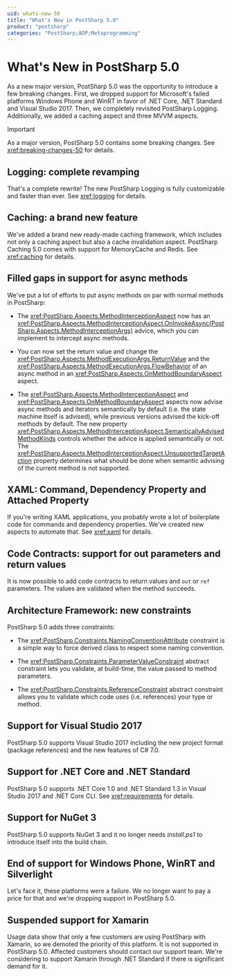 ```yaml
---
uid: whats-new-50
title: "What's New in PostSharp 5.0"
product: "postsharp"
categories: "PostSharp;AOP;Metaprogramming"
---
```

# What's New in PostSharp 5.0

As a new major version, PostSharp 5.0 was the opportunity to introduce a few breaking changes. First, we dropped support for Microsoft's failed platforms Windows Phone and WinRT in favor of .NET Core, .NET Standard and Visual Studio 2017. Then, we completely revisited PostSharp Logging. Additionally, we added a caching aspect and three MVVM aspects.

> [!IMPORTANT]
> As a major version, PostSharp 5.0 contains some breaking changes. See <xref:breaking-changes-50> for details. 


## Logging: complete revamping

That's a complete rewrite! The new PostSharp Logging is fully customizable and faster than ever. See <xref:logging> for details. 


## Caching: a brand new feature

We've added a brand new ready-made caching framework, which includes not only a caching aspect but also a cache invalidation aspect. PostSharp Caching 5.0 comes with support for MemoryCache and Redis. See <xref:caching> for details. 


## Filled gaps in support for async methods

We've put a lot of efforts to put async methods on par with normal methods in PostSharp:

* The <xref:PostSharp.Aspects.MethodInterceptionAspect> now has an <xref:PostSharp.Aspects.MethodInterceptionAspect.OnInvokeAsync(PostSharp.Aspects.MethodInterceptionArgs)> advice, which you can implement to intercept async methods. 

* You can now set the return value and change the <xref:PostSharp.Aspects.MethodExecutionArgs.ReturnValue> and the <xref:PostSharp.Aspects.MethodExecutionArgs.FlowBehavior> of an async method in an <xref:PostSharp.Aspects.OnMethodBoundaryAspect> aspect. 

* The <xref:PostSharp.Aspects.MethodInterceptionAspect> and <xref:PostSharp.Aspects.OnMethodBoundaryAspect> aspects now advise async methods and iterators semantically by default (i.e. the state machine itself is advised), while previous versions advised the kick-off methods by default. The new property <xref:PostSharp.Aspects.MethodInterceptionAspect.SemanticallyAdvisedMethodKinds> controls whether the advice is applied semantically or not. The <xref:PostSharp.Aspects.MethodInterceptionAspect.UnsupportedTargetAction> property determines what should be done when semantic advising of the current method is not supported. 


## XAML: Command, Dependency Property and Attached Property

If you're writing XAML applications, you probably wrote a lot of boilerplate code for commands and dependency properties. We've created new aspects to automate that. See <xref:xaml> for details. 


## Code Contracts: support for out parameters and return values

It is now possible to add code contracts to return values and `out` or `ref` parameters. The values are validated when the method succeeds. 


## Architecture Framework: new constraints

PostSharp 5.0 adds three constraints:

* The <xref:PostSharp.Constraints.NamingConventionAttribute> constraint is a simple way to force derived class to respect some naming convention. 

* The <xref:PostSharp.Constraints.ParameterValueConstraint> abstract constraint lets you validate, at build-time, the value passed to method parameters. 

* The <xref:PostSharp.Constraints.ReferenceConstraint> abstract constraint allows you to validate which code uses (i.e. references) your type or method. 


## Support for Visual Studio 2017

PostSharp 5.0 supports Visual Studio 2017 including the new project format (package references) and the new features of C# 7.0.


## Support for .NET Core and .NET Standard

PostSharp 5.0 supports .NET Core 1.0 and .NET Standard 1.3 in Visual Studio 2017 and .NET Core CLI. See <xref:requirements> for details. 


## Support for NuGet 3

PostSharp 5.0 supports NuGet 3 and it no longer needs *install.ps1* to introduce itself into the build chain. 


## End of support for Windows Phone, WinRT and Silverlight

Let's face it, these platforms were a failure. We no longer want to pay a price for that and we're dropping support in PostSharp 5.0.


## Suspended support for Xamarin

Usage data show that only a few customers are using PostSharp with Xamarin, so we demoted the priority of this platform. It is not supported in PostSharp 5.0. Affected customers should contact our support team. We're considering to support Xamarin through .NET Standard if there is significant demand for it.

